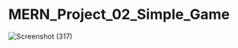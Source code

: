# MERN_Project_02_Simple_Game

![Screenshot (317)](https://user-images.githubusercontent.com/69201796/179353231-7536811f-0640-402b-a5b3-e69706801644.png)
